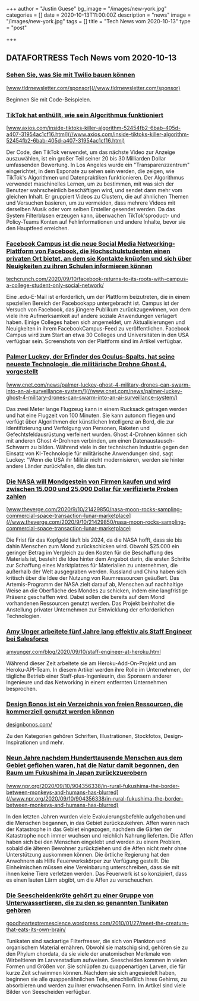 +++
author = "Justin Guese"
bg_image = "/images/new-york.jpg"
categories = []
date = 2020-10-13T11:00:00Z
description = "news"
image = "/images/new-york.jpg"
tags = []
title = "Tech News vom 2020-10-13"
type = "post"

+++

        
## DATAFORTRESS Tech News vom 2020-10-13



### [Sehen Sie, was Sie mit Twilio bauen können](//www.tldrnewsletter.com/sponsor)


[www.tldrnewsletter.com/sponsor](//www.tldrnewsletter.com/sponsor)


Beginnen Sie mit Code-Beispielen.


### [TikTok hat enthüllt, wie sein Algorithmus funktioniert](//www.axios.com/inside-tiktoks-killer-algorithm-52454fb2-6bab-405d-a407-31954ac1cf16.html)


[www.axios.com/inside-tiktoks-killer-algorithm-52454fb2-6bab-405d-a407-31954ac1cf16.html](//www.axios.com/inside-tiktoks-killer-algorithm-52454fb2-6bab-405d-a407-31954ac1cf16.html)


Der Code, den TikTok verwendet, um das nächste Video zur Anzeige auszuwählen, ist ein großer Teil seiner 20 bis 30 Milliarden Dollar umfassenden Bewertung. In Los Angeles wurde ein "Transparenzzentrum" eingerichtet, in dem Exponate zu sehen sein werden, die zeigen, wie TikTok's Algorithmen und Datenpraktiken funktionieren. Der Algorithmus verwendet maschinelles Lernen, um zu bestimmen, mit was sich der Benutzer wahrscheinlich beschäftigen wird, und sendet dann mehr vom gleichen Inhalt. Er gruppiert Videos zu Clustern, die auf ähnlichen Themen und Versuchen basieren, um zu vermeiden, dass mehrere Videos mit derselben Musik oder vom selben Ersteller gesendet werden. Da das System Filterblasen erzeugen kann, überwachen TikTok'sproduct- und Policy-Teams Konten auf Fehlinformationen und andere Inhalte, bevor sie den Hauptfeed erreichen.


### [Facebook Campus ist die neue Social Media Networking-Plattform von Facebook, die Hochschulstudenten einen privaten Ort bietet, an dem sie Kontakte knüpfen und sich über Neuigkeiten zu ihren Schulen informieren können](//techcrunch.com/2020/09/10/facebook-returns-to-its-roots-with-campus-a-college-student-only-social-network/)


[techcrunch.com/2020/09/10/facebook-returns-to-its-roots-with-campus-a-college-student-only-social-network/](//techcrunch.com/2020/09/10/facebook-returns-to-its-roots-with-campus-a-college-student-only-social-network/)


Eine .edu-E-Mail ist erforderlich, um der Plattform beizutreten, die in einem speziellen Bereich der Facebookapp untergebracht ist. Campus ist der Versuch von Facebook, das jüngere Publikum zurückzugewinnen, von dem viele ihre Aufmerksamkeit auf andere soziale Anwendungen verlagert haben. Einige Colleges haben sich angemeldet, um Aktualisierungen und Neuigkeiten in ihrem FacebookCampus-Feed zu veröffentlichen. Facebook Campus wird zum Start an etwa 30 Colleges und Universitäten in den USA verfügbar sein. Screenshots von der Plattform sind im Artikel verfügbar.


### [Palmer Luckey, der Erfinder des Oculus-Spalts, hat seine neueste Technologie, die militärische Drohne Ghost 4, vorgestellt](//www.cnet.com/news/palmer-luckey-ghost-4-military-drones-can-swarm-into-an-ai-surveillance-system/)


[www.cnet.com/news/palmer-luckey-ghost-4-military-drones-can-swarm-into-an-ai-surveillance-system/](//www.cnet.com/news/palmer-luckey-ghost-4-military-drones-can-swarm-into-an-ai-surveillance-system/)


Das zwei Meter lange Flugzeug kann in einem Rucksack getragen werden und hat eine Flugzeit von 100 Minuten. Sie kann autonom fliegen und verfügt über Algorithmen der künstlichen Intelligenz an Bord, die zur Identifizierung und Verfolgung von Personen, Raketen und Gefechtsfeldausrüstung verfeinert wurden. Ghost 4-Drohnen können sich mit anderen Ghost 4-Drohnen verbinden, um einen Datenaustausch-Schwarm zu bilden. Während viele in der technischen Industrie gegen den Einsatz von KI-Technologie für militärische Anwendungen sind, sagt Luckey: "Wenn die USA ihr Militär nicht modernisieren, werden sie hinter andere Länder zurückfallen, die dies tun.


### [Die NASA will Mondgestein von Firmen kaufen und wird zwischen 15.000 und 25.000 Dollar für verifizierte Proben zahlen](//www.theverge.com/2020/9/10/21429850/nasa-moon-rocks-sampling-commercial-space-transaction-lunar-marketplace)


[www.theverge.com/2020/9/10/21429850/nasa-moon-rocks-sampling-commercial-space-transaction-lunar-marketplace](//www.theverge.com/2020/9/10/21429850/nasa-moon-rocks-sampling-commercial-space-transaction-lunar-marketplace)


Die Frist für das Kopfgeld läuft bis 2024, da die NASA hofft, dass sie bis dahin Menschen zum Mond zurückschicken wird. Obwohl $25.000 ein geringer Betrag im Vergleich zu den Kosten für die Beschaffung des Materials ist, besteht die Idee hinter dem Angebot darin, die ersten Schritte zur Schaffung eines Marktplatzes für Materialien zu unternehmen, die außerhalb der Welt ausgegraben werden. Russland und China haben sich kritisch über die Idee der Nutzung von Raumressourcen geäußert. Das Artemis-Programm der NASA zielt darauf ab, Menschen auf nachhaltige Weise an die Oberfläche des Mondes zu schicken, indem eine langfristige Präsenz geschaffen wird. Dabei sollen die bereits auf dem Mond vorhandenen Ressourcen genutzt werden. Das Projekt beinhaltet die Anstellung privater Unternehmen zur Entwicklung der erforderlichen Technologien.


### [Amy Unger arbeitete fünf Jahre lang effektiv als Staff Engineer bei Salesforce](//amyunger.com/blog/2020/09/10/staff-engineer-at-heroku.html)


[amyunger.com/blog/2020/09/10/staff-engineer-at-heroku.html](//amyunger.com/blog/2020/09/10/staff-engineer-at-heroku.html)


Während dieser Zeit arbeitete sie am Heroku-Add-On-Projekt und am Heroku-API-Team. In diesem Artikel werden ihre Rolle im Unternehmen, der tägliche Betrieb einer Staff-plus-Ingenieurin, das Sponsern anderer Ingenieure und das Networking in einem entfernten Unternehmen besprochen.


### [Design Bonos ist ein Verzeichnis von freien Ressourcen, die kommerziell genutzt werden können](//designbonos.com/)


[designbonos.com/](//designbonos.com/)


Zu den Kategorien gehören Schriften, Illustrationen, Stockfotos, Design-Inspirationen und mehr.


### [Neun Jahre nachdem Hunderttausende Menschen aus dem Gebiet geflohen waren, hat die Natur damit begonnen, den Raum um Fukushima in Japan zurückzuerobern](//www.npr.org/2020/09/10/904356338/in-rural-fukushima-the-border-between-monkeys-and-humans-has-blurred)


[www.npr.org/2020/09/10/904356338/in-rural-fukushima-the-border-between-monkeys-and-humans-has-blurred](//www.npr.org/2020/09/10/904356338/in-rural-fukushima-the-border-between-monkeys-and-humans-has-blurred)


In den letzten Jahren wurden viele Evakuierungsbefehle aufgehoben und die Menschen begannen, in das Gebiet zurückzukehren. Affen waren nach der Katastrophe in das Gebiet eingezogen, nachdem die Gärten der Katastrophe noch immer wuchsen und reichlich Nahrung lieferten. Die Affen haben sich bei den Menschen eingelebt und werden zu einem Problem, sobald die älteren Bewohner zurückziehen und die Affen nicht mehr ohne Unterstützung auskommen können. Die örtliche Regierung hat den Anwohnern als Hilfe Feuerwerkskörper zur Verfügung gestellt. Die Einheimischen müssen eine Vereinbarung unterschreiben, dass sie mit ihnen keine Tiere verletzen werden. Das Feuerwerk ist so konzipiert, dass es einen lauten Lärm abgibt, um die Affen zu verscheuchen.


### [Die Seescheidenkröte gehört zu einer Gruppe von Unterwassertieren, die zu den so genannten Tunikaten gehören](//goodheartextremescience.wordpress.com/2010/01/27/meet-the-creature-that-eats-its-own-brain/)


[goodheartextremescience.wordpress.com/2010/01/27/meet-the-creature-that-eats-its-own-brain/](//goodheartextremescience.wordpress.com/2010/01/27/meet-the-creature-that-eats-its-own-brain/)


Tunikaten sind sackartige Filterfresser, die sich von Plankton und organischem Material ernähren. Obwohl sie matschig sind, gehören sie zu den Phylum chordata, da sie viele der anatomischen Merkmale von Wirbeltieren im Larvenstadium aufweisen. Seescheiden kommen in vielen Formen und Größen vor. Sie schlüpfen zu quappenartigen Larven, die für kurze Zeit schwimmen können. Nachdem sie sich angesiedelt haben, beginnen sie alle quappenähnlichen Teile, einschließlich ihres Gehirns, zu absorbieren und werden zu ihrer erwachsenen Form. Im Artikel sind viele Bilder von Seescheiden verfügbar.